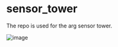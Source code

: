 # sensor_tower

The repo is used for the arg sensor tower.

![image](https://user-images.githubusercontent.com/16217256/135468920-53d52811-bd6c-4958-954f-c169fed26280.png)

